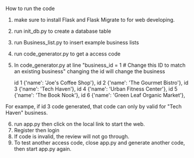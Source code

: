 How to run the code

1) make sure to install Flask and Flask Migrate to for web developing.
2) run init_db.py to create a database table
3) run Business_list.py to insert example business lists
4) run code_generator.py to get a access code
5) In code_generator.py at line
   "business_id = 1  # Change this ID to match an existing business"
    changing the id will change the business 

   id     1    {'name': 'Joe\'s Coffee Shop'},
   id     2    {'name': 'The Gourmet Bistro'},
   id     3    {'name': 'Tech Haven'},
   id     4    {'name': 'Urban Fitness Center'},
   id     5    {'name': 'The Book Nook'},
   id     6    {'name': 'Green Leaf Organic Market'},

For exampe, if id 3 code generated, that code can only by valid for "Tech Haven" business.

6) run app.py then click on the local link to start the web.
7) Register then login
8) If code is invalid, the review will not go through.
9) To test another access code, close app.py and generate another code, then start app.py again.
